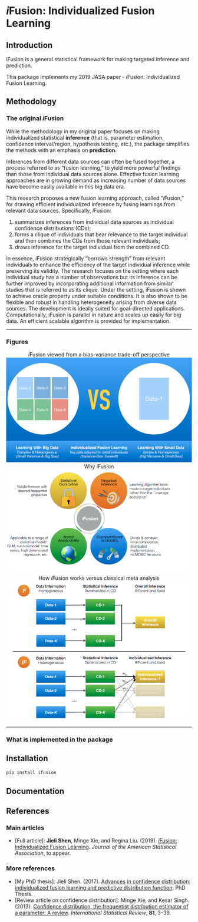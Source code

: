 # *i*Fusion: Individualized Fusion Learning

## Introduction

iFusion is a general statistical framework for making targeted inference and prediction.

This package implements my 2019 JASA paper - *i*Fusion: Individualized Fusion Learning. 


## Methodology

### The original *i*Fusion

While the methodology in my original paper focuses on making individualized statistical **inference** (that is, parameter estimation, confidence interval/region, hypothesis testing, etc.), the package simplifies the methods with an emphasis on **prediction**. 

Inferences from different data sources can often be fused together, a process referred to as “fusion learning,” to yield more powerful findings than those from individual data sources alone. Effective fusion learning approaches are in growing demand as increasing number of data sources have become easily available in this big data era. 

This research proposes a new fusion learning approach, called “*i*Fusion,” for drawing efficient individualized inference by fusing learnings from relevant data sources. Specifically, *i*Fusion:	

1. summarizes inferences from individual data sources as individual confidence distributions (CDs); 
2. forms a clique of individuals that bear relevance to the target individual and then combines the CDs from those relevant individuals; 
3. draws inference for the target individual from the combined CD. 

In essence, iFusion strategically “borrows strength” from relevant individuals to enhance the efficiency of the target individual inference while preserving its validity. The research focuses on the setting where each individual study has a number of observations but its inference can be further improved by incorporating additional information from similar studies that is referred to as its clique. Under the setting, iFusion is shown to achieve oracle property under suitable conditions. It is also shown to be flexible and robust in handling heterogeneity arising from diverse data sources. The development is ideally suited for goal-directed applications. Computationally, iFusion is parallel in nature and scales up easily for big data. An efficient scalable algorithm is provided for implementation. 


---

### Figures

<div align="center"><i>i</i>Fusion viewed from a bias-variance trade-off perspective</div>

<img src="images/idea.png?raw=true" width="600"/>

<div align="center">Why <i>i</i>Fusion</div>

<img src="images/pros.png?raw=true" width="600"/>

<div align="center">How <i>i</i>Fusion works versus classical meta analysis</div>

<img src="images/flow.png?raw=true" width="600"/>


---



### What is implemented in the package




## Installation

```bash
pip install ifusion
```

## Documentation



## References

### Main articles
- [Full article]: **Jieli Shen**, Minge Xie, and Regina Liu. (2019). [*i*Fusion: Individualized Fusion Learning](https://amstat.tandfonline.com/doi/abs/10.1080/01621459.2019.1672557#.XciGbJJKg6U). *Journal of the American Statistical Association*, to appear.


### More references
- [My PhD thesis]: Jieli Shen. (2017). [Advances in confidence distribution: individualized fusion learning and predictive distribution function](https://rucore.libraries.rutgers.edu/rutgers-lib/55689/). PhD Thesis.
- [Review article on confidence distribution]: Minge Xie, and Kesar Singh. (2013). [Confidence distribution, the frequentist distribution estimator of a parameter: A review](https://www.stat.rutgers.edu/home/mxie/RCPapers/insr.12000.pdf). *International Statistical Review*, **81**, 3–39.